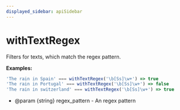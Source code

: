 ```yaml
---
displayed_sidebar: apiSidebar
---
```

# withTextRegex

Filters for texts, which match the regex pattern.

**Examples:**

```typescript
'The rain in Spain' === withTextRegex('\b[Ss]\w+') => true
'The rain in Portugal' === withTextRegex('\b[Ss]\w+') => false
'The rain in switzerland' === withTextRegex('\b[Ss]\w+') => true
```

* @param {string} regex_pattern - An regex pattern
